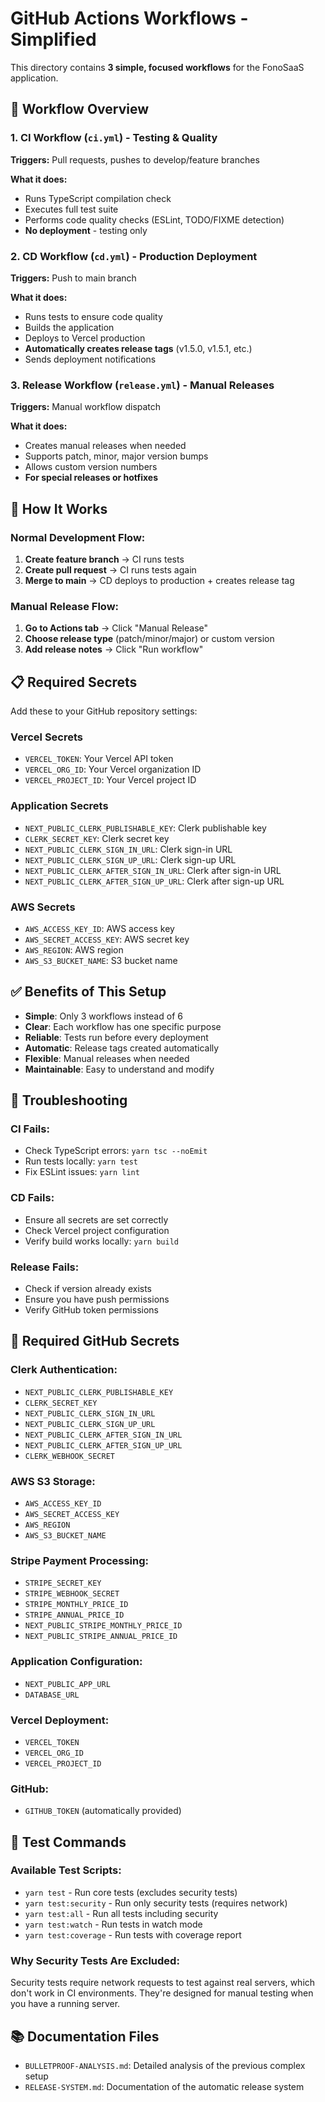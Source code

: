 # GitHub Actions Workflows - Simplified

This directory contains **3 simple, focused workflows** for the FonoSaaS application.

## 🎯 **Workflow Overview**

### 1. **CI Workflow** (`ci.yml`) - Testing & Quality
**Triggers:** Pull requests, pushes to develop/feature branches

**What it does:**
- Runs TypeScript compilation check
- Executes full test suite
- Performs code quality checks (ESLint, TODO/FIXME detection)
- **No deployment** - testing only

### 2. **CD Workflow** (`cd.yml`) - Production Deployment
**Triggers:** Push to main branch

**What it does:**
- Runs tests to ensure code quality
- Builds the application
- Deploys to Vercel production
- **Automatically creates release tags** (v1.5.0, v1.5.1, etc.)
- Sends deployment notifications

### 3. **Release Workflow** (`release.yml`) - Manual Releases
**Triggers:** Manual workflow dispatch

**What it does:**
- Creates manual releases when needed
- Supports patch, minor, major version bumps
- Allows custom version numbers
- **For special releases or hotfixes**

## 🚀 **How It Works**

### **Normal Development Flow:**
1. **Create feature branch** → CI runs tests
2. **Create pull request** → CI runs tests again
3. **Merge to main** → CD deploys to production + creates release tag

### **Manual Release Flow:**
1. **Go to Actions tab** → Click "Manual Release"
2. **Choose release type** (patch/minor/major) or custom version
3. **Add release notes** → Click "Run workflow"

## 📋 **Required Secrets**

Add these to your GitHub repository settings:

### **Vercel Secrets**
- `VERCEL_TOKEN`: Your Vercel API token
- `VERCEL_ORG_ID`: Your Vercel organization ID  
- `VERCEL_PROJECT_ID`: Your Vercel project ID

### **Application Secrets**
- `NEXT_PUBLIC_CLERK_PUBLISHABLE_KEY`: Clerk publishable key
- `CLERK_SECRET_KEY`: Clerk secret key
- `NEXT_PUBLIC_CLERK_SIGN_IN_URL`: Clerk sign-in URL
- `NEXT_PUBLIC_CLERK_SIGN_UP_URL`: Clerk sign-up URL
- `NEXT_PUBLIC_CLERK_AFTER_SIGN_IN_URL`: Clerk after sign-in URL
- `NEXT_PUBLIC_CLERK_AFTER_SIGN_UP_URL`: Clerk after sign-up URL

### **AWS Secrets**
- `AWS_ACCESS_KEY_ID`: AWS access key
- `AWS_SECRET_ACCESS_KEY`: AWS secret key
- `AWS_REGION`: AWS region
- `AWS_S3_BUCKET_NAME`: S3 bucket name

## ✅ **Benefits of This Setup**

- **Simple**: Only 3 workflows instead of 6
- **Clear**: Each workflow has one specific purpose
- **Reliable**: Tests run before every deployment
- **Automatic**: Release tags created automatically
- **Flexible**: Manual releases when needed
- **Maintainable**: Easy to understand and modify

## 🔧 **Troubleshooting**

### **CI Fails:**
- Check TypeScript errors: `yarn tsc --noEmit`
- Run tests locally: `yarn test`
- Fix ESLint issues: `yarn lint`

### **CD Fails:**
- Ensure all secrets are set correctly
- Check Vercel project configuration
- Verify build works locally: `yarn build`

### **Release Fails:**
- Check if version already exists
- Ensure you have push permissions
- Verify GitHub token permissions

## 🔐 **Required GitHub Secrets**

### **Clerk Authentication:**
- `NEXT_PUBLIC_CLERK_PUBLISHABLE_KEY`
- `CLERK_SECRET_KEY`
- `NEXT_PUBLIC_CLERK_SIGN_IN_URL`
- `NEXT_PUBLIC_CLERK_SIGN_UP_URL`
- `NEXT_PUBLIC_CLERK_AFTER_SIGN_IN_URL`
- `NEXT_PUBLIC_CLERK_AFTER_SIGN_UP_URL`
- `CLERK_WEBHOOK_SECRET`

### **AWS S3 Storage:**
- `AWS_ACCESS_KEY_ID`
- `AWS_SECRET_ACCESS_KEY`
- `AWS_REGION`
- `AWS_S3_BUCKET_NAME`

### **Stripe Payment Processing:**
- `STRIPE_SECRET_KEY`
- `STRIPE_WEBHOOK_SECRET`
- `STRIPE_MONTHLY_PRICE_ID`
- `STRIPE_ANNUAL_PRICE_ID`
- `NEXT_PUBLIC_STRIPE_MONTHLY_PRICE_ID`
- `NEXT_PUBLIC_STRIPE_ANNUAL_PRICE_ID`

### **Application Configuration:**
- `NEXT_PUBLIC_APP_URL`
- `DATABASE_URL`

### **Vercel Deployment:**
- `VERCEL_TOKEN`
- `VERCEL_ORG_ID`
- `VERCEL_PROJECT_ID`

### **GitHub:**
- `GITHUB_TOKEN` (automatically provided)

## 🧪 **Test Commands**

### **Available Test Scripts:**
- `yarn test` - Run core tests (excludes security tests)
- `yarn test:security` - Run only security tests (requires network)
- `yarn test:all` - Run all tests including security
- `yarn test:watch` - Run tests in watch mode
- `yarn test:coverage` - Run tests with coverage report

### **Why Security Tests Are Excluded:**
Security tests require network requests to test against real servers, which don't work in CI environments. They're designed for manual testing when you have a running server.

## 📚 **Documentation Files**

- `BULLETPROOF-ANALYSIS.md`: Detailed analysis of the previous complex setup
- `RELEASE-SYSTEM.md`: Documentation of the automatic release system